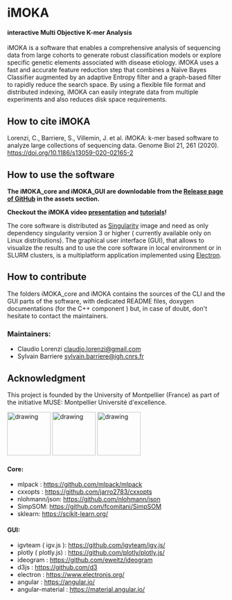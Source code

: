 # iMOKA 
#### **i**nteractive **M**ulti **O**bjective **K**-mer **A**nalysis

iMOKA is a software that enables a comprehensive analysis of sequencing data from large cohorts to generate robust classification models or explore specific genetic elements associated with disease etiology. iMOKA uses a fast and accurate feature reduction step that combines a Naïve Bayes Classifier augmented by an adaptive Entropy filter and a graph-based filter to rapidly reduce the search space. By using a flexible file format and distributed indexing, iMOKA can easily integrate data from multiple experiments and also reduces disk space requirements.

## How to cite iMOKA

Lorenzi, C., Barriere, S., Villemin, J. et al. iMOKA: k-mer based software to analyze large collections of sequencing data. Genome Biol 21, 261 (2020). https://doi.org/10.1186/s13059-020-02165-2

## How to use the software
 **The iMOKA_core and iMOKA_GUI are downlodable from the [Release page of GitHub](https://github.com/RitchieLabIGH/iMOKA/releases) in the assets section.**
 
**Checkout the iMOKA video [presentation](https://youtu.be/KNrYGpEFm2k) and [tutorials](https://www.youtube.com/playlist?list=PLn1zt4v34Yz-AYvQRWc1QxwatYmXmWA3S)!**
 
The core software is distributed as [Singularity](https://sylabs.io/singularity/) image and need as only dependency singularity version 3 or higher ( currently available only on Linux distributions). 
The graphical user interface (GUI), that allows to visualize the results and to use the core software in local environment or in SLURM clusters, is a multiplatform application implemented using [Electron](https://www.electronjs.org/).



## How to contribute
The folders iMOKA_core and iMOKA contains the sources of the CLI and the GUI parts of the software, with dedicated README files, doxygen documentations (for the C++ component ) but, in case of doubt, don't hesitate to contact the maintainers.

### Maintainers: 

- Claudio Lorenzi <claudio.lorenzi@gmail.com>
- Sylvain Barriere <sylvain.barriere@igh.cnrs.fr>


## Acknowledgment

This project is founded by the University of Montpellier (France) as part of the initiative MUSE: Montpellier Université d'excellence.

 <img src="https://www.montpellier.archi.fr/wp-content/uploads/2019/02/Logo_MUSE_Original.png" alt="drawing" height="100"/>  <img src="https://muse.edu.umontpellier.fr/files/2017/09/LOGO_original_RVB.png" alt="drawing" height="100"/> <img src="https://muse.edu.umontpellier.fr/files/2017/09/CNRS_fr_quadri.png" alt="drawing" height="100"/>


#### Core:
- mlpack : https://github.com/mlpack/mlpack
- cxxopts : https://github.com/jarro2783/cxxopts
- nlohmann/json: https://github.com/nlohmann/json
- SimpSOM: https://github.com/fcomitani/SimpSOM
- sklearn: https://scikit-learn.org/


#### GUI:
- igvteam ( igv.js ): https://github.com/igvteam/igv.js/
- plotly ( plotly.js) : https://github.com/plotly/plotly.js/
- ideogram : https://github.com/eweitz/ideogram
- d3js :  https://github.com/d3
- electron : https://www.electronjs.org/
- angular : https://angular.io/
- angular-material : https://material.angular.io/






